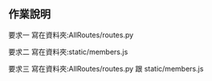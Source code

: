 <h2>作業說明</h2>

要求一
寫在資料夾:AllRoutes/routes.py

要求二
寫在資料夾:static/members.js

要求三
寫在資料夾:AllRoutes/routes.py 跟 static/members.js
